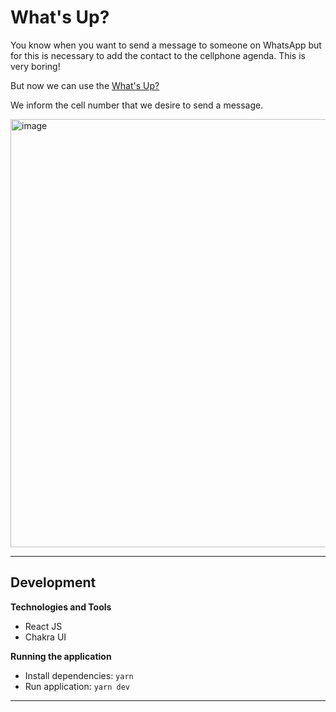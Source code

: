 # What's Up?

You know when you want to send a message to someone on WhatsApp but for this is necessary to add the contact to the cellphone agenda. This is very boring!

But now we can use the [What's Up?](https://whatsup-six.vercel.app)

We inform the cell number that we desire to send a message.

<img width="685" alt="image" src="https://user-images.githubusercontent.com/51205748/211453786-c3d9188b-ad7f-4848-9bc9-0a31ed717b30.png">

---

## Development

**Technologies and Tools**

- React JS
- Chakra UI

**Running the application**  

- Install dependencies: `yarn`
- Run application: `yarn dev`

---
